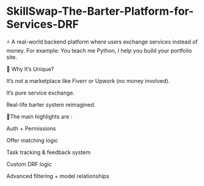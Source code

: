 # SkillSwap-The-Barter-Platform-for-Services-DRF
⚡ A real-world backend platform where users exchange services instead of money. For example: You teach me Python, I help you build your portfolio site.

🧠 Why It’s Unique?

It’s not a marketplace like Fiverr or Upwork (no money involved).

It’s pure service exchange. 

Real-life barter system reimagined.

🎈The main highlights are :

Auth + Permissions

Offer matching logic

Task tracking & feedback system

Custom DRF logic

Advanced filtering + model relationships


